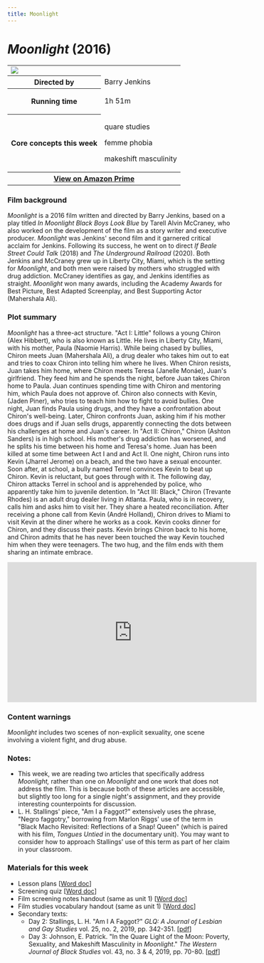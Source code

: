 ```yaml
---
title: Moonlight
---
```

# *Moonlight* (2016)

<table class="infobox"><tbody>
<tr><td colspan="2" class="infobox-center">

<a href="/modules/unit 2: drama/moonlight.jpg">
<img src="/modules/unit 1: drama/moonlight.jpg" class="infobox-poster" />
</a></td></tr>

<tr><th scope="row" class="infobox-label">Directed by</th><td class="infobox-data">
Barry Jenkins
</td></tr><tr><th scope="row" class="infobox-label">Running time</th><td class="infobox-data">

1h 51m

</td></tr><tr><th scope="row" class="infobox-label">Core concepts this week</th><td class="infobox-data">

<p>quare studies</p>
<p>femme phobia</p>
<p>makeshift masculinity</p>

</td></tr><tr><th colspan="2" class="infobox-center">
<a href="https://www.amazon.com/Moonlight-Mahershala-Ali/dp/B01MU9CMGJ">
View on Amazon Prime</a></th></tr></tbody></table>

### Film background
*Moonlight* is a 2016 film written and directed by Barry Jenkins, based on a play titled *In Moonlight Black Boys Look Blue* by Tarell Alvin McCraney, who also worked on the development of the film as a story writer and executive producer. *Moonlight* was Jenkins' second film and it garnered critical acclaim for Jenkins. Following its success, he went on to direct *If Beale Street Could Talk* (2018) and *The Underground Railroad* (2020). Both Jenkins and McCraney grew up in Liberty City, Miami, which is the setting for *Moonlight*, and both men were raised by mothers who struggled with drug addiction. McCraney identifies as gay, and Jenkins identifies as straight. *Moonlight* won many awards, including the Academy Awards for Best Picture, Best Adapted Screenplay, and Best Supporting Actor (Mahershala Ali).

### Plot summary
*Moonlight* has a three-act structure. "Act I: Little" follows a young Chiron (Alex Hibbert), who is also known as Little. He lives in Liberty City, Miami, with his mother, Paula (Naomie Harris). While being chased by bullies, Chiron meets Juan (Mahershala Ali), a drug dealer who takes him out to eat and tries to coax Chiron into telling him where he lives. When Chiron resists, Juan takes him home, where Chiron meets Teresa (Janelle Monáe), Juan's girlfriend. They feed him and he spends the night, before Juan takes Chiron home to Paula. Juan continues spending time with Chiron and mentoring him, which Paula does not approve of. Chiron also connects with Kevin, (Jaden Piner), who tries to teach him how to fight to avoid bullies. One night, Juan finds Paula using drugs, and they have a confrontation about Chiron's well-being. Later, Chiron confronts Juan, asking him if his mother does drugs and if Juan sells drugs, apparently connecting the dots between his challenges at home and Juan's career. In "Act II: Chiron," Chiron (Ashton Sanders) is in high school. His mother's drug addiction has worsened, and he splits his time between his home and Teresa's home. Juan has been killed at some time between Act I and and Act II. One night, Chiron runs into Kevin (Jharrel Jerome) on a beach, and the two have a sexual encounter. Soon after, at school, a bully named Terrel convinces Kevin to beat up Chiron. Kevin is reluctant, but goes through with it. The following day, Chiron attacks Terrel in school and is apprehended by police, who apparently take him to juvenile detention. In "Act III: Black," Chiron (Trevante Rhodes) is an adult drug dealer living in Atlanta. Paula, who is in recovery, calls him and asks him to visit her. They share a heated reconciliation. After receiving a phone call from Kevin (André Holland), Chiron drives to Miami to visit Kevin at the diner where he works as a cook. Kevin cooks dinner for Chiron, and they discuss their pasts. Kevin brings Chiron back to his home, and Chiron admits that he has never been touched the way Kevin touched him when they were teenagers. The two hug, and the film ends with them sharing an intimate embrace.

<div class="video-container">
<iframe width="560" height="315" src="https://www.youtube.com/embed/9NJj12tJzqc" frameborder="0" allow="accelerometer; autoplay; clipboard-write; encrypted-media; gyroscope; picture-in-picture" allowfullscreen></iframe>
</div>

### Content warnings
*Moonlight* includes two scenes of non-explicit sexuality, one scene involving a violent fight, and drug abuse.

### Notes:
* This week, we are reading two articles that specifically address *Moonlight,* rather than one on *Moonlight* and one work that does not address the film. This is because both of these articles are accessible, but slightly too long for a single night's assignment, and they provide interesting counterpoints for discussion.
* L. H. Stallings' piece, "Am I a Faggot?" extensively uses the phrase, "Negro faggotry," borrowing from Marlon Riggs' use of the term in "Black Macho Revisited: Reflections of a Snap! Queen" (which is paired with his film, *Tongues Untied* in the documentary unit). You may want to consider how to approach Stallings' use of this term as part of her claim in your classroom.

### Materials for this week
* Lesson plans [<a href="/modules/unit 2: drama/Moonlight LP.docx" download>Word doc</a>]
* Screening quiz [<a href="/modules/unit 2: drama/Moonlight Quiz.docx" download>Word doc</a>]
* Film screening notes handout (same as unit 1) [<a href="/modules/unit 2: drama/Film Screening Notes Handout.docx" download>Word doc</a>]
* Film studies vocabulary handout (same as unit 1) [<a href="/modules/unit 2: drama/Film Studies Vocabulary.docx" download>Word doc</a>]
* Secondary texts:
    * Day 2: Stallings, L. H. "Am I A Faggot?" *GLQ: A Journal of Lesbian and Gay Studies* vol. 25, no. 2, 2019, pp. 342-351. [<a href="/modules/unit 2: drama/Am I A Faggot.pdf" download>pdf</a>]
    * Day 3: Johnson, E. Patrick. "In the Quare Light of the Moon: Poverty, Sexuality, and Makeshift Masculinity in *Moonlight*." *The Western Journal of Black Studies* vol. 43, no. 3 & 4, 2019, pp. 70-80. [<a href="/modules/unit 2: drama/In the Quare Light of the Moon.pdf" download>pdf</a>]
